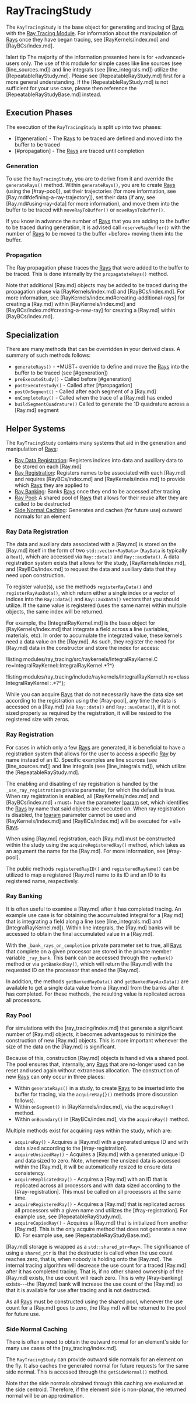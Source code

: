 # RayTracingStudy

The `RayTracingStudy` is the base object for generating and tracing of [Rays](Ray.md) with the [Ray Tracing Module](ray_tracing/index.md). For information about the manipulation of [Rays](Ray.md) once they have began tracing, see [RayKernels/index.md] and [RayBCs/index.md].

!alert tip
The majority of the information presented here is for +advanced+ users only. The use of this module for simple cases like line sources (see [line_sources.md]) and line integrals (see [line_integrals.md]) utilize the [RepeatableRayStudy.md]. Please see [RepeatableRayStudy.md] first for a more general understanding. If the [RepeatableRayStudy.md] is not sufficient for your use case, please then reference the [RepeatableRayStudyBase.md] instead.

## Execution Phases

The execution of the  `RayTracingStudy` is split up into two phases:

- [#generation] - The [Rays](Ray.md) to be traced are defined and moved into the buffer to be traced
- [#propagation] - The [Rays](Ray.md) are traced until completion

### Generation

To use the `RayTracingStudy`, you are to derive from it and override the `generateRays()` method. Within `generateRays()`, you are to create [Rays](Ray.md) (using the [#ray-pool]), set their trajectories (for more information, see [Ray.md#defining-a-ray-trajectory]), set their data (if any, see [Ray.md#using-ray-data] for more information), and move them into the buffer to be traced with `moveRayToBuffer()` or `moveRaysToBuffer()`.

If you know in advance the number of [Rays](Ray.md) that you are adding to the buffer to be traced during generation, it is advised call `reserveRayBuffer()` with the number of [Rays](Ray.md) to be moved to the buffer +before+ moving them into the buffer.

### Propagation

The Ray propagation phase traces the [Rays](Ray.md) that were added to the buffer to be traced. This is done internally by the `propagatateRays()` method.

Note that additional [Ray.md] objects may be added to be traced during the propagation phase via [RayKernels/index.md] and [RayBCs/index.md]. For more information, see [RayKernels/index.md#creating-additional-rays] for creating a [Ray.md] within [RayKernels/index.md] and [RayBCs/index.md#creating-a-new-ray] for creating a [Ray.md] within [RayBCs/index.md].

## Specialization

There are many methods that can be overridden in your derived class. A summary of such methods follows:

- `generateRays()` - +MUST+ override to define and move the [Rays](Ray.md) into the buffer to be traced (see [#generation])
- `preExecuteStudy()` - Called before [#generation]
- `postExecuteStudy()` - Called after [#propagation]
- `postOnSegment()` - Called after each segment of a [Ray.md]
- `onCompleteRay()` - Called when the trace of a [Ray.md] has ended
- `buildSegmentQuadrature()` Called to generate the 1D quadrature across a [Ray.md] segment

## Helper Systems

The `RayTracingStudy` contains many systems that aid in the generation and manipulation of [Rays](Ray.md):

- [Ray Data Registration](#ray-data-registration): Registers indices into data and auxiliary data to be stored on each [Ray.md]
- [Ray Registration](#ray-registration): Registers names to be associated with each [Ray.md] and requires [RayBCs/index.md] and [RayKernels/index.md] to provide which [Rays](Ray.md) they are applied to
- [Ray Banking](#ray-banking): Banks [Rays](Ray.md) once they end to be accessed after tracing
- [Ray Pool](#ray-pool): A shared pool of [Rays](Ray.md) that allows for their reuse after they are called to be destructed
- [Side Normal Caching](#side-normal-caching): Generates and caches (for future use) outward normals for an element

### Ray Data Registration

The data and auxiliary data associated with a [Ray.md] is stored on the [Ray.md] itself in the form of two `std::vector<RayData>` (`RayData` is typically a `Real`), which are accessed via `Ray::data()` and `Ray::auxData()`. A data registration system exists that allows for the study, [RayKernels/index.md], and [RayBCs/index.md] to request the data and auxiliary data that they need upon construction.

To register value(s), use the methods `registerRayData()` and `registerRayAuxData()`, which return either a single index or a vector of indices into the `Ray::data()` and `Ray::auxData()` vectors that you should utilize. If the same value is registered (uses the same name) within multiple objects, the same index will be returned.

For example, the [IntegralRayKernel.md] is the base object for [RayKernels/index.md] that integrate a field across a line (variables, materials, etc). In order to accumulate the integrated value, these kernels need a data value on the [Ray.md]. As such, they register the need for [Ray.md] data in the constructor and store the index for access:

!listing modules/ray_tracing/src/raykernels/IntegralRayKernel.C re=IntegralRayKernel::IntegralRayKernel.*?^}

!listing modules/ray_tracing/include/raykernels/IntegralRayKernel.h re=class IntegralRayKernel :.*?^};

While you can acquire [Rays](Ray.md) that do not necessarily have the data size set according to the registration using the [#ray-pool], any time the data is accessed on a [Ray.md] (via `Ray::data()` and `Ray::auxData()`), if it is not sized properly as required by the registration, it will be resized to the registered size with zeros.

### Ray Registration

For cases in which only a few [Rays](Ray.md) are generated, it is beneficial to have a registration system that allows for the user to access a specific [Ray](Ray.md) by name instead of an ID. Specific examples are line sources (see [line_sources.md]) and line integrals (see [line_integrals.md]), which utilize the [RepeatableRayStudy.md].

The enabling and disabling of ray registration is handled by the `_use_ray_registration` private parameter, for which the default is true. When ray registration is enabled, all [RayKernels/index.md] and [RayBCs/index.md] +must+ have the parameter [!param](/RayKernels/NullRayKernel/rays) set, which identifies the [Rays](Ray.md) by name that said objects are executed on. When ray registration is disabled, the [!param](/RayKernels/NullRayKernel/rays) parameter cannot be used and [RayKernels/index.md] and [RayBCs/index.md] will be executed for +all+ [Rays](Ray.md).

When using [Ray.md] registration, each [Ray.md] must be constructed within the study using the `acquireRegisteredRay()` method, which takes as an argument the name for the [Ray.md]. For more information, see [#ray-pool].

The public methods `registeredRayID()` and `registeredRayName()` can be utilized to map a registered [Ray.md] name to its ID and an ID to its registered name, respectively.

### Ray Banking

It is often useful to examine a [Ray.md] after it has completed tracing. An example use case is for obtaining the accumulated integral for a [Ray.md] that is integrating a field along a line (see [line_integrals.md] and [IntegralRayKernel.md]). Within line integrals, the [Ray.md] banks will be accessed to obtain the final accumulated value in a [Ray.md].

With the `_bank_rays_on_completion` private parameter set to true, all [Rays](Ray.md) that complete on a given processor are stored in the private member variable `_ray_bank`. This bank can be accessed through the `rayBank()` method or via `getBankedRay()`, which will return the [Ray.md] with the requested ID on the processor that ended the [Ray.md].

In addition, the methods `getBankedRayData()` and `getBankedRayAuxData()` are available to get a single data value from a [Ray.md] from the banks after it has completed. For these methods, the resulting value is replicated across all processors.

### Ray Pool

For simulations with the [ray_tracing/index.md] that generate a significant number of [Ray.md] objects, it becomes advantageous to minimize the construction of new [Ray.md] objects. This is more important whenever the size of the data on the [Ray.md] is significant.

Because of this, construction [Ray.md] objects is handled via a shared pool. The pool ensures that, internally, any [Rays](Ray.md) that are no-longer used can be reset and used again without extraneous allocation. The construction of new [Rays](Ray.md) can only occur in three places:

- Within `generateRays()` in a study, to create [Rays](Ray.md) to be inserted into the buffer for tracing, via the `acquireRay{}()` methods (more discussion follows).
- Within `onSegment()` in [RayKernels/index.md], via the `acquireRay()` method.
- Within `onBoundary()` in [RayBCs/index.md], via the `acquireRay()` method.

Multiple methods exist for acquiring rays within the study, which are:

- `acquireRay()` - Acquires a [Ray.md] with a generated unique ID and with data sized according to the [#ray-registration].
- `acquireUnsizedRay()` - Acquires a [Ray.md] with a generated unique ID and data sized to zero. Note, whenever the unsized data is accessed within the [Ray.md], it will be automatically resized to ensure data consistency.
- `acquireReplicatedRay()` - Acquires a [Ray.md] with an ID that is replicated across all processors and with data sized according to the [#ray-registration]. This must be called on all processors at the same time.
- `acquireRegisteredRay()` - Acquires a [Ray.md] that is replicated across all processors with a given name and utilizes the [#ray-registration]. For example use, see [RepeatableRayStudy.md].
- `acquireCopiedRay()` - Acquires a [Ray.md] that is initialized from another [Ray.md]. This is the only acquire method that does not generate a new ID. For example use, see [RepeatableRayStudyBase.md].

[Ray.md] storage is wrapped as a `std::shared_ptr<Ray>`. The significance of using a `shared_ptr` is that the destructor is called when the use count reaches zero, that is, when nobody is holding onto the [Ray.md]. The internal tracing algorithm will decrease the use count for a traced [Ray.md] after it has completed tracing. That is, if no other shared ownership of the [Ray.md] exists, the use count will reach zero. This is why [#ray-banking] exists---the [Ray.md] bank will increase the use count of the [Ray.md] so that it is available for use after tracing and is not destructed.

As all [Rays](Ray.md) must be constructed using the shared pool, whenever the use count for a [Ray.md] goes to zero, the [Ray.md] will be returned to the pool for future use.

### Side Normal Caching

There is often a need to obtain the outward normal for an element's side for many use cases of the [ray_tracing/index.md].

The `RayTracingStudy` can provide outward side normals for an element on the fly. It also caches the generated normal for future requests for the same side normal. This is accessed through the `getSideNormal()` method.

Note that the side normals obtained through this caching are evaluated at the side centroid. Therefore, if the element side is non-planar, the returned normal will be an approximation.
